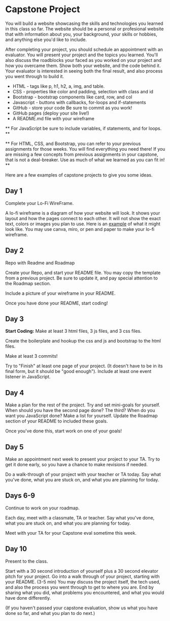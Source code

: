 # Capstone Project

You will build a website showcasing the skills and technologies you learned in this class so far. The website should be a personal or profesional website that with information about you, your background, your skills or hobbies, and anything else you'd like to include.

After completing your project, you should schedule an appointment with an evaluator. You will present your project and the topics you learned. You'll also discuss the roadblocks your faced as you worked on your project and how you overcame them. Show both your website, and the code behind it. Your evaluator is interested in seeing both the final result, and also process you went through to build it.

* HTML - tags like p, h1, h2, a, img, and table.
* CSS - properties like color and padding, selection with class and id
* Bootstrap - bootstrap components like card, row, and col
* Javascript - buttons with callbacks, for-loops and if-statements
* GitHub - store your code Be sure to commit as you work!
* GitHub pages (deploy your site live!)
* A README.md file with your wireframe


** For JavaScript be sure to include variables, if statements, and for loops. **

** For HTML, CSS, and Bootstrap, you can refer to your previous assignments for those weeks. You will find everything you need there! If you are missing a few concepts from previous assignments in your capstone, that is not a deal-breaker. Use as much of what we learned as you can fit in! **

Here are a few examples of capstone projects to give you some ideas.

## Day 1

Complete your Lo-Fi WireFrame.

A lo-fi wireframe is a diagram of how your website will look. It shows your layout and how the pages connect to each other. It will not show the exact text, colors or images you plan to use. Here is an [example](https://miro.com/templates/low-fidelity-wireframes/) of what it might look like. You may use canva, miro, or pen and paper to make your lo-fi wireframe.

## Day 2

Repo with Readme and Roadmap

Create your Repo, and start your README file. You may copy the template from a previous project. Be sure to update it, and pay special attention to the Roadmap section.

Include a picture of your wireframe in your README.

Once you have done your README, start coding!

## Day 3

**Start Coding:** Make at least 3 html files, 3 js files, and 3 css files.

Create the boilerplate and hookup the css and js and bootstrap to the html files.

Make at least 3 commits!

Try to "Finish" at least one page of your project. (It doesn't have to be in its final form, but it should be "good enough"). Include at least one event listener in JavaScript.

## Day 4

Make a plan for the rest of the project. Try and set mini-goals for yourself. When should you have the second page done? The third? When do you want you JavaScript done? Make a list for yourself. Update the Roadmap section of your README to included these goals.

Once you've done this, start work on one of your goals!

## Day 5

Make an appointment next week to present your project to your TA. Try to get it done early, so you have a chance to make revisions if needed.

Do a walk-through of your project with your teacher or TA today. Say what you've done, what you are stuck on, and what you are planning for today.

## Days 6-9

Continue to work on your roadmap.

Each day, meet with a classmate, TA or teacher. Say what you've done, what you are stuck on, and what you are planning for today.

Meet with your TA for your Capstone eval sometime this week.

## Day 10

Present to the class.

Start with a 30 second introduction of yourself plus a 30 second elevator pitch for your project. Go into a walk through of your project, starting with your README. (3-5 min) You may discuss the project itself, the tech used, and also the process you went through to get to where you are. End by sharing what you did, what problems you encountered, and what you would have done differently.

(If you haven't passed your capstone evaluation, show us what you have done so far, and what you plan to do next.)
